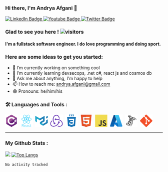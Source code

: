 ### Hi there, I'm <label>Andrya Afgani</label> 👋

<div id="social">
  <a href="https://id.linkedin.com/in/andrya-afgani-758462b2">
      <img src="https://img.shields.io/badge/LinkedIn-blue?style=for-the-badge&logo=linkedin&logoColor=white" alt="LinkedIn Badge"/>
  </a>
  <a href="your-linkedin-URL">
      <img src="https://img.shields.io/badge/YouTube-red?style=for-the-badge&logo=youtube&logoColor=white" alt="Youtube Badge"/>
  </a>
  <a href="https://twitter.com/yayakguns">
      <img src="https://img.shields.io/badge/Twitter-blue?style=for-the-badge&logo=twitter&logoColor=white" alt="Twitter Badge"/>
  </a>
</div>

 ### Glad to see you here ! ![visitors](https://visitor-badge.glitch.me/badge?page_id=page.id)
 #### I'm a fullstack software engineer. I do love programming and doing sport.
 
<!--
**aafgani/aafgani** is a ✨ _special_ ✨ repository because its `README.md` (this file) appears on your GitHub profile.
-->

### Here are some ideas to get you started:

- 🔭 I’m currently working on something cool
- 🌱 I’m currently learning devsecops, .net c#, react js and cosmos db
- 💬 Ask me about anything, I'm happy to help
- 📫 How to reach me: <andrya.afgani@gmail.com>
- 😄 Pronouns: he/him/his

### :hammer_and_wrench: Languages and Tools :
<div>
  <img src="https://github.com/devicons/devicon/blob/master/icons/csharp/csharp-original.svg" title="C#" alt="C#" width="40" height="40"/>&nbsp;
  <img src="https://github.com/devicons/devicon/blob/master/icons/react/react-original-wordmark.svg" title="React" alt="React" width="40" height="40"/>&nbsp;
  <img src="https://github.com/devicons/devicon/blob/master/icons/materialui/materialui-original.svg" title="Material UI" alt="Material UI" width="40" height="40"/>&nbsp;
  <img src="https://github.com/devicons/devicon/blob/master/icons/redux/redux-original.svg" title="Redux" alt="Redux " width="40" height="40"/>&nbsp;
  <img src="https://github.com/devicons/devicon/blob/master/icons/css3/css3-plain-wordmark.svg"  title="CSS3" alt="CSS" width="40" height="40"/>&nbsp;
  <img src="https://github.com/devicons/devicon/blob/master/icons/html5/html5-original.svg" title="HTML5" alt="HTML" width="40" height="40"/>&nbsp;
  <img src="https://github.com/devicons/devicon/blob/master/icons/javascript/javascript-original.svg" title="JavaScript" alt="JavaScript" width="40" height="40"/>&nbsp;
  <img src="https://github.com/devicons/devicon/blob/master/icons/azure/azure-original.svg" title="Azure" alt="Azure" width="40" height="40"/>&nbsp;
  <img src="https://github.com/devicons/devicon/blob/master/icons/microsoftsqlserver/microsoftsqlserver-plain.svg" title="SQL Server"  alt="Gatsby" width="40" height="40"/>&nbsp;
  <img src="https://github.com/devicons/devicon/blob/master/icons/git/git-original.svg" title="Git" **alt="Git" width="40" height="40"/>
</div>

<!--
- 👯 I’m looking to collaborate on ...
- 🤔 I’m looking for help with ...
- ⚡ Fun fact: ...
-->

---
### My Github Stats : 
 <img height="180em" src="https://github-readme-stats.vercel.app/api?username=aafgani&show_icons=true&hide_border=true&&count_private=true&include_all_commits=true" />  [![Top Langs](https://github-readme-stats.vercel.app/api/top-langs/?username=aafgani&layout=compact&theme=vision-friendly-dark)](https://github.com/anuraghazra/github-readme-stats)
 
 <!--### This Week I Spent My Time On : -->

 <!--START_SECTION:waka-->

```text
No activity tracked
```

<!--END_SECTION:waka-->
